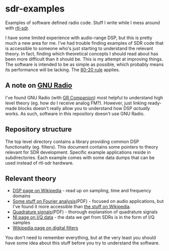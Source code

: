 sdr-examples
============

Examples of software defined radio code. Stuff I write while I mess around with [rtl-sdr](http://sdr.osmocom.org/trac/wiki/rtl-sdr).

I have some limited experience with audio-range DSP, but this is pretty much a new area for me. I've had trouble finding examples of SDR code that is accessible to someone who's just starting to understand the relevant theory. In fact, finding which theoretical concepts I should read about has been more difficult than it should be. This is my attempt at improving things. The software is intended to be as simple as possible, which probably means its performance will be lacking. The [80-20 rule](https://en.wikipedia.org/wiki/Pareto_principle#In_software) applies.

A note on [GNU Radio](http://gnuradio.org/)
-------------------------------------------

I've found GNU Radio (with [GR Companion](http://gnuradio.org/redmine/projects/gnuradio/wiki/GNURadioCompanion)) most helpful to understand high level theory (eg. how do I receive analog FM?). However, just linking ready-made blocks doesn't really allow you to understand how DSP *actually* works. As such, software in this repository doesn't use GNU Radio.

Repository structure
--------------------

The top level directory contains a library providing common DSP functionality (eg. filters). This document contains some pointers to theory relevant for SDR development. Specific example applications reside in subdirectories. Each example comes with some data dumps that can be used instead of rtl-sdr hardware.

Relevant theory
---------------

* [DSP page on Wikipedia](https://en.wikipedia.org/wiki/Digital_signal_processing) - read up on sampling, time and frequency domains
* [Some stuff on Fourier analysis](http://www.cs.man.ac.uk/~barry/mydocs/MyCOMP28512/Last%20year/MS11-3-Barry2.pdf)(PDF) - focused on audio applications, but I've found it more accessible than [the stuff on Wikipedia](https://en.wikipedia.org/wiki/Discrete_Fourier_transform).
* [Quadrature signals](http://www.dspguru.com/sites/dspguru/files/QuadSignals.pdf)(PDF) - thorough explanation of quadrature signals
* [NI page on I/Q data](http://www.ni.com/white-paper/4805/en) - the data we get from SDRs is in the form of I/Q samples
* [Wikipedia page on digital filters](https://en.wikipedia.org/wiki/Digital_filter)

You don't need to remember everything, but at the very least you should have some idea about this stuff before you try to understand the software.
